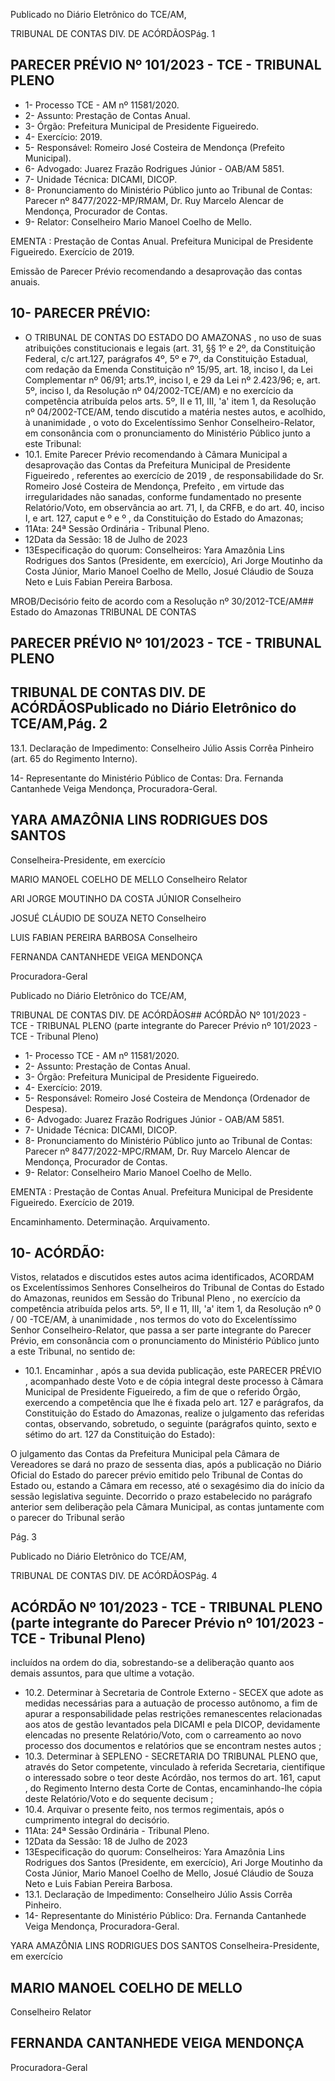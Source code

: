 Publicado  no  Diário  Eletrônico do TCE/AM,

TRIBUNAL DE CONTAS DIV. DE ACÓRDÃOSPág. 1

## PARECER PRÉVIO Nº 101/2023 - TCE - TRIBUNAL PLENO

- 1- Processo TCE - AM nº 11581/2020.
- 2- Assunto: Prestação de Contas Anual.
- 3- Órgão: Prefeitura Municipal de Presidente Figueiredo.
- 4- Exercício: 2019.
- 5- Responsável: Romeiro José Costeira de Mendonça (Prefeito Municipal).
- 6- Advogado: Juarez Frazão Rodrigues Júnior - OAB/AM 5851.
- 7- Unidade Técnica: DICAMI, DICOP.
- 8- Pronunciamento  do  Ministério  Público  junto  ao  Tribunal  de  Contas: Parecer  nº 8477/2022-MP/RMAM, Dr. Ruy Marcelo Alencar de Mendonça, Procurador de Contas.
- 9- Relator: Conselheiro Mario Manoel Coelho de Mello.

EMENTA :  Prestação  de  Contas  Anual.    Prefeitura Municipal  de  Presidente  Figueiredo.    Exercício  de 2019.

Emissão de Parecer Prévio recomendando a desaprovação das contas anuais.

## 10-  PARECER PRÉVIO:

- O  TRIBUNAL  DE  CONTAS  DO  ESTADO  DO  AMAZONAS ,  no  uso  de  suas atribuições  constitucionais  e  legais  (art.  31,  §§  1º  e  2º,  da  Constituição  Federal,  c/c art.127,  parágrafos  4º,  5º  e  7º,  da  Constituição  Estadual,  com  redação  da  Emenda Constituição nº 15/95, art. 18, inciso I, da Lei Complementar nº 06/91; arts.1º, inciso I, e 29  da  Lei  nº  2.423/96;  e,  art.  5º,  inciso  I,  da  Resolução  nº  04/2002-TCE/AM)  e  no exercício da competência atribuída pelos arts. 5º, II e 11, III, 'a' item 1, da Resolução nº 04/2002-TCE/AM, tendo discutido a matéria nestes autos, e acolhido, à unanimidade , o voto do Excelentíssimo Senhor Conselheiro-Relator, em consonância com o pronunciamento do Ministério Público junto a este Tribunal:
- 10.1. Emite  Parecer  Prévio  recomendando  à  Câmara  Municipal  a desaprovação das  Contas  da Prefeitura  Municipal  de  Presidente Figueiredo , referentes ao exercício de 2019 , de responsabilidade do Sr. Romeiro José Costeira de Mendonça, Prefeito , em virtude das irregularidades  não  sanadas,  conforme  fundamentado  no  presente Relatório/Voto, em observância ao art. 71, I, da CRFB, e do art. 40, inciso I, e art. 127, caput e     º  e   º ,  da  Constituição  do  Estado do Amazonas;
- 11Ata: 24ª Sessão Ordinária - Tribunal Pleno.
- 12Data da Sessão: 18 de Julho de 2023
- 13Especificação  do  quorum: Conselheiros: Yara  Amazônia  Lins  Rodrigues  dos Santos (Presidente, em exercício), Ari Jorge Moutinho da Costa Júnior, Mario Manoel Coelho de Mello, Josué Cláudio de Souza Neto e Luis Fabian Pereira Barbosa.

MROB/Decisório feito de acordo com a Resolução nº 30/2012-TCE/AM## Estado do Amazonas TRIBUNAL DE CONTAS

## PARECER PRÉVIO Nº 101/2023 - TCE - TRIBUNAL PLENO

## TRIBUNAL DE CONTAS DIV. DE ACÓRDÃOSPublicado  no  Diário  Eletrônico do TCE/AM,Pág. 2

13.1. Declaração de Impedimento: Conselheiro Júlio Assis Corrêa Pinheiro (art. 65 do Regimento Interno).

14-  Representante do Ministério Público de Contas: Dra. Fernanda Cantanhede Veiga Mendonça, Procuradora-Geral.

## YARA AMAZÔNIA LINS RODRIGUES DOS SANTOS

Conselheira-Presidente, em exercício

MARIO MANOEL COELHO DE MELLO Conselheiro Relator

ARI JORGE MOUTINHO DA COSTA JÚNIOR Conselheiro

JOSUÉ CLÁUDIO DE SOUZA NETO Conselheiro

LUIS FABIAN PEREIRA BARBOSA Conselheiro

FERNANDA CANTANHEDE VEIGA MENDONÇA

Procuradora-Geral

Publicado  no  Diário  Eletrônico do TCE/AM,

TRIBUNAL DE CONTAS DIV. DE ACÓRDÃOS## ACÓRDÃO Nº 101/2023 - TCE - TRIBUNAL PLENO (parte integrante do Parecer Prévio nº 101/2023 - TCE - Tribunal Pleno)

- 1- Processo TCE - AM nº 11581/2020.
- 2- Assunto: Prestação de Contas Anual.
- 3- Órgão: Prefeitura Municipal de Presidente Figueiredo.
- 4- Exercício: 2019.
- 5- Responsável: Romeiro José Costeira de Mendonça (Ordenador de Despesa).
- 6- Advogado: Juarez Frazão Rodrigues Júnior - OAB/AM 5851.
- 7- Unidade Técnica: DICAMI, DICOP.
- 8- Pronunciamento  do  Ministério  Público  junto  ao  Tribunal  de  Contas: Parecer  nº 8477/2022-MPC/RMAM,  Dr.  Ruy  Marcelo  Alencar  de  Mendonça,  Procurador  de Contas.
- 9- Relator: Conselheiro Mario Manoel Coelho de Mello.

EMENTA :  Prestação  de  Contas  Anual.    Prefeitura Municipal  de  Presidente  Figueiredo.  Exercício  de 2019.

Encaminhamento. Determinação. Arquivamento.

## 10-  ACÓRDÃO:

Vistos, relatados e discutidos estes autos acima identificados, ACORDAM os Excelentíssimos Senhores Conselheiros do Tribunal de Contas do Estado do Amazonas, reunidos em Sessão do Tribunal Pleno , no exercício da competência atribuída pelos arts. 5º, II e 11, III, 'a' item 1, da Resolução nº 0 / 00 -TCE/AM, à unanimidade , nos termos do voto do Excelentíssimo Senhor Conselheiro-Relator, que passa a ser parte integrante do Parecer Prévio, em consonância com o pronunciamento do Ministério Público junto a este Tribunal, no sentido de:

- 10.1. Encaminhar ,  após  a  sua  devida  publicação,  este PARECER PRÉVIO , acompanhado deste Voto e de cópia integral deste processo à Câmara Municipal  de  Presidente  Figueiredo,  a  fim  de  que  o  referido  Órgão, exercendo a competência que lhe é fixada pelo art. 127 e parágrafos, da Constituição do Estado do Amazonas, realize o julgamento das referidas contas,  observando,  sobretudo,  o  seguinte  (parágrafos  quinto,  sexto  e sétimo do art. 127 da Constituição do Estado):

O julgamento das Contas da Prefeitura Municipal pela Câmara de Vereadores se dará no prazo de sessenta dias, após a publicação no Diário Oficial do Estado do parecer prévio emitido pelo Tribunal de Contas do Estado ou, estando a Câmara em recesso, até o sexagésimo  dia do início da sessão  legislativa  seguinte.  Decorrido  o  prazo estabelecido no parágrafo anterior sem deliberação  pela  Câmara  Municipal,  as  contas juntamente  com  o  parecer  do  Tribunal  serão

Pág. 3

Publicado  no  Diário  Eletrônico do TCE/AM,

TRIBUNAL DE CONTAS DIV. DE ACÓRDÃOSPág. 4

## ACÓRDÃO Nº 101/2023 - TCE - TRIBUNAL PLENO (parte integrante do Parecer Prévio nº 101/2023 - TCE - Tribunal Pleno)

incluídos  na  ordem  do  dia,  sobrestando-se  a deliberação  quanto  aos  demais  assuntos,  para que ultime a votação.

- 10.2. Determinar à Secretaria de Controle Externo - SECEX que adote as medidas necessárias para a autuação de processo autônomo, a fim de apurar a responsabilidade pelas restrições remanescentes relacionadas aos atos de gestão levantados pela DICAMI e pela DICOP, devidamente elencadas no presente Relatório/Voto, com o carreamento ao novo processo dos documentos e relatórios que se encontram nestes autos ;
- 10.3. Determinar à SEPLENO - SECRETARIA DO TRIBUNAL PLENO que, através do Setor competente, vinculado à referida Secretaria, cientifique o  interessado  sobre  o  teor  deste  Acórdão,  nos  termos  do  art.  161, caput , do Regimento Interno desta Corte de Contas, encaminhando-lhe cópia deste Relatório/Voto e do sequente decisum ;
- 10.4. Arquivar o presente feito, nos termos regimentais, após o cumprimento integral do decisório.
- 11Ata: 24ª Sessão Ordinária - Tribunal Pleno.
- 12Data da Sessão: 18 de Julho de 2023
- 13Especificação  do  quorum: Conselheiros: Yara  Amazônia  Lins  Rodrigues  dos Santos (Presidente, em exercício), Ari Jorge Moutinho da Costa Júnior, Mario Manoel Coelho de Mello, Josué Cláudio de Souza Neto e Luis Fabian Pereira Barbosa.
- 13.1. Declaração de Impedimento: Conselheiro Júlio Assis Corrêa Pinheiro.
- 14-  Representante do Ministério Público: Dra. Fernanda Cantanhede Veiga Mendonça, Procuradora-Geral.

YARA AMAZÔNIA LINS RODRIGUES DOS SANTOS Conselheira-Presidente, em exercício

## MARIO MANOEL COELHO DE MELLO

Conselheiro Relator

## FERNANDA CANTANHEDE VEIGA MENDONÇA

Procuradora-Geral